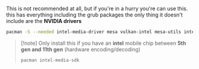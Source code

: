 This is not recommended at all, but if you're in a hurry you're can use this. this has everything including the grub packages the only thing it doesn't include are the **NVIDIA drivers** 


```bash
pacman -S --needed intel-media-driver mesa vulkan-intel mesa-utils intel-gpu-tools libva libva-utils vulkan-icd-loader vulkan-tools intel-ucode btrfs-progs zram-generator hyprland xorg-xwayland uwsm qt5-wayland qt6-wayland xdg-desktop-portal-gtk gtk3 gtk4 nwg-look qt5ct qt6ct qt6-svg qt6-multimedia-ffmpeg kvantum hyprpolkitagent xorg-xhost polkit xdg-desktop-portal-hyprland xdg-utils ttf-font-awesome ttf-jetbrains-mono-nerd noto-fonts-emoji waybar libdbusmenu-qt5 socat swww inotify-tools sassc file libdbusmenu-glib fastfetch hyprlock hypridle hyprsunset swappy rofi playerctl brightnessctl vsftpd fwupd featherpad networkmanager iwd nm-connection-editor compsize ncdu kitty pavucontrol unzip swayimg python-pipx arch-wiki-lite arch-wiki-docs pipewire wireplumber pipewire-pulse bluez bluez-utils blueman dosfstools sof-firmware gst-plugin-pipewire git wget curl xdg-user-dirs gvfs firewalld udisks2 udiskie tlp tlp-rdw thermald powertop 7zip usbutils usbmuxd gparted ntfs-3g acpid pacman-contrib nvtop btop inxi less dialog tealdeer iotop iftop ethtool httrack filezilla handbrake cliphist grim slurp wl-clipboard tree fzf thunar swaync compsize clang obsidian gnome-disk-utility logrotate lshw ffmpeg mpv mpv-mpris firefox gnome-keyring libsecret yad yazi zellij zsh zsh-syntax-highlighting starship imagemagick bat krita uv rq jq bc zathura zathura-pdf-mupdf grub efibootmgr grub-btrfs os-prober
```


> [!note] Only install this if you have an **intel** mobile chip between **5th gen and 11th gen** (hardware encoding/decoding)
>```bash
>pacman intel-media-sdk
> ```